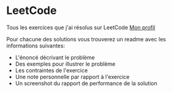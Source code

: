 # LeetCode

Tous les exercices que j'ai résolus sur LeetCode [Mon profil](https://leetcode.com/SlicedPotatoes/)

Pour chacune des solutions vous trouverez un readme avec les informations suivantes:

- L'énoncé décrivant le problème
- Des exemples pour illustrer le problème
- Les contraintes de l'exercice
- Une note personnelle par rapport à l'exercice
- Un screenshot du rapport de performance de la solution
